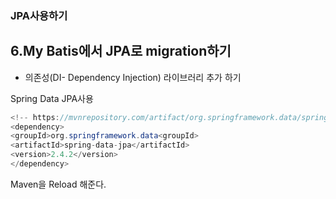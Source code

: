 ### JPA사용하기



6.My Batis에서 JPA로 migration하기
---

- 의존성(DI- Dependency Injection) 라이브러리 추가 하기

Spring Data JPA사용

```java
<!-- https://mvnrepository.com/artifact/org.springframework.data/spring-data-jpa -->
<dependency>    
<groupId>org.springframework.data<groupId>  
<artifactId>spring-data-jpa</artifactId>  
<version>2.4.2</version>
</dependency>
```


Maven을 Reload 해준다.